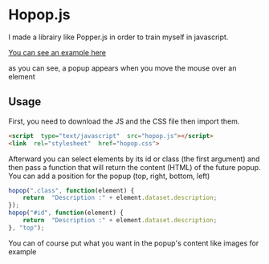 # Hopop.js

I made a librairy like Popper.js in order to train myself in javascript.

[You can see an example here](https://namysh.github.io/hopop.js/example/)

as you can see, a popup appears when you move the mouse over an element


## Usage
First, you need to download the JS and the CSS file then import them.
```html
<script  type="text/javascript"  src="hopop.js"></script>
<link  rel="stylesheet"  href="hopop.css">
```
Afterward you can select elements by its id or class (the first argument) and then pass a function that will return the content (HTML) of the future popup. You can add a position for the popup (top, right, bottom, left)
```javascript
hopop(".class", function(element) {
	return  "Description :" + element.dataset.description;
});
hopop("#id", function(element) {
	return  "Description :" + element.dataset.description;
}, "top");
```
You can of course put what you want in the popup's content like images for example

